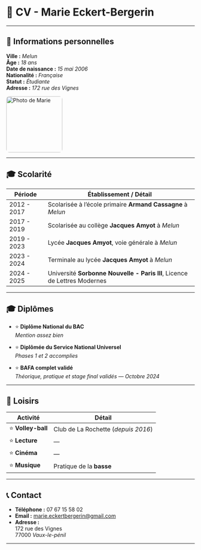 # 💼 CV - Marie Eckert-Bergerin

---

## 📍 Informations personnelles

**Ville :** *Melun*  
**Âge :** *18 ans*  
**Date de naissance :** *15 mai 2006*  
**Nationalité :** *Française*  
**Statut :** *Étudiante*  
**Adresse :** *172 rue des Vignes*

<img src="../assets/photo.jpg" alt="Photo de Marie" width="150" style="border-radius: 8px;"/>

---

## 🎓 Scolarité

| Période       | Établissement / Détail |
|---------------|------------------------|
| 2012 - 2017   | Scolarisée à l’école primaire **Armand Cassagne** à *Melun* |
| 2017 - 2019   | Scolarisée au collège **Jacques Amyot** à *Melun* |
| 2019 - 2023   | Lycée **Jacques Amyot**, voie générale à *Melun* |
| 2023 - 2024   | Terminale au lycée **Jacques Amyot** à *Melun* |
| 2024 - 2025   | Université **Sorbonne Nouvelle - Paris III**, Licence de Lettres Modernes |

---

## 🎓 Diplômes

- ⭐ **Diplôme National du BAC**  
  *Mention assez bien*

- ⭐ **Diplômée du Service National Universel**  
  *Phases 1 et 2 accomplies*

- ⭐ **BAFA complet validé**  
  *Théorique, pratique et stage final validés — Octobre 2024*

---

## 🎯 Loisirs

| Activité             | Détail                          |
|----------------------|---------------------------------|
| ⭐ **Volley-ball**    | Club de La Rochette (*depuis 2016*) |
| ⭐ **Lecture**        | —                               |
| ⭐ **Cinéma**         | —                               |
| ⭐ **Musique**        | Pratique de la **basse**        |

---

## 📞 Contact

- **Téléphone :** 07 67 15 58 02  
- **Email :** [marie.eckertbergerin@gmail.com](mailto:marie.eckertbergerin@gmail.com)  
- **Adresse :**  
  172 rue des Vignes  
  77000 *Vaux-le-pénil*

---
